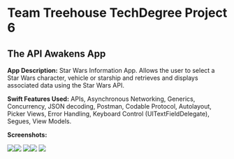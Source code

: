 # Team Treehouse TechDegree Project 6

## The API Awakens App

**App Description:**  Star Wars Information App.  Allows the user to select a Star Wars character, vehicle or starship and retrieves and displays associated data using the Star Wars API.

**Swift Features Used:**
APIs, Asynchronous Networking, Generics, Concurrency, JSON decoding, Postman, Codable Protocol, Autolayout, Picker Views, Error Handling, Keyboard Control (UITextFieldDelegate), Segues, View Models. 

**Screenshots:**

![](./ScreenShots/TD_P6_01.png)![](./ScreenShots/TD_P6_02.png)
![](./ScreenShots/TD_P6_03.png)![](./ScreenShots/TD_P6_04.png)
![](./ScreenShots/TD_P6_05.png)
